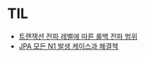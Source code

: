 # TIL

- [트랜잭션 전파 레벨에 따른 롤백 전파 범위](https://cire0304.github.io/spring/title-%ED%8A%B8%EB%9E%9C%EC%9E%AD%EC%85%98-%EC%A0%84%ED%8C%8C-%EB%A0%88%EB%B2%A8%EC%97%90-%EB%94%B0%EB%A5%B8-%EB%A1%A4%EB%B0%B1-%EC%A0%84%ED%8C%8C-%EB%B2%94%EC%9C%84/)
- [JPA 모든 N1 발생 케이스과 해결책](https://velog.io/@jinyoungchoi95/JPA-%EB%AA%A8%EB%93%A0-N1-%EB%B0%9C%EC%83%9D-%EC%BC%80%EC%9D%B4%EC%8A%A4%EA%B3%BC-%ED%95%B4%EA%B2%B0%EC%B1%85)